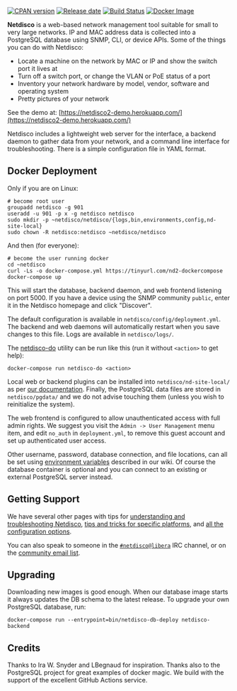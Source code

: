 [![CPAN version](https://badge.fury.io/pl/App-Netdisco.svg)](https://metacpan.org/pod/App::Netdisco)
[![Release date](https://img.shields.io/github/release-date/netdisco/netdisco-docker.svg?label=released)](https://metacpan.org/pod/App::Netdisco)
[![Build Status](https://travis-ci.org/netdisco/netdisco.svg?branch=master)](https://travis-ci.org/netdisco/netdisco)
[![Docker Image](https://img.shields.io/badge/docker%20images-ready-blue.svg)](https://store.docker.com/community/images/netdisco/netdisco)

**Netdisco** is a web-based network management tool suitable for small to very large networks. IP and MAC address data is collected into a PostgreSQL database using SNMP, CLI, or device APIs. Some of the things you can do with Netdisco:

* Locate a machine on the network by MAC or IP and show the switch port it lives at
* Turn off a switch port, or change the VLAN or PoE status of a port
* Inventory your network hardware by model, vendor, software and operating system
* Pretty pictures of your network

See the demo at: [https://netdisco2-demo.herokuapp.com/](https://netdisco2-demo.herokuapp.com/)

Netdisco includes a lightweight web server for the interface, a backend daemon to gather data from your network, and a command line interface for troubleshooting. There is a simple configuration file in YAML format. 

##  Docker Deployment

Only if you are on Linux:

    # become root user
    groupadd netdisco -g 901
    useradd -u 901 -p x -g netdisco netdisco
    sudo mkdir -p ~netdisco/netdisco/{logs,bin,environments,config,nd-site-local}
    sudo chown -R netdisco:netdisco ~netdisco/netdisco

And then (for everyone):

    # become the user running docker
    cd ~netdisco
    curl -Ls -o docker-compose.yml https://tinyurl.com/nd2-dockercompose
    docker-compose up

This will start the database, backend daemon, and web frontend listening on port 5000. If you have a device using the SNMP community `public`, enter it in the Netdisco homepage and click "Discover".

The default configuration is available in `netdisco/config/deployment.yml`. The backend and web daemons will automatically restart when you save changes to this file. Logs are available in `netdisco/logs/`.

The [netdisco-do](https://metacpan.org/dist/App-Netdisco/view/bin/netdisco-do) utility can be run like this (run it without `<action>` to get help):

    docker-compose run netdisco-do <action>

Local web or backend plugins can be installed into `netdisco/nd-site-local/` as per [our documentation](https://github.com/netdisco/netdisco/wiki). Finally, the PostgreSQL data files are stored in `netdisco/pgdata/` and we do not advise touching them (unless you wish to reinitialize the system).

The web frontend is configured to allow unauthenticated access with full admin rights. We suggest you visit the `Admin -> User Management` menu item, and edit `no_auth` in `deployment.yml`, to remove this guest account and set up authenticated user access.

Other username, password, database connection, and file locations, can all be set using [environment variables](https://github.com/netdisco/netdisco/wiki/Environment-Variables) described in our wiki. Of course the database container is optional and you can connect to an existing or external PostgreSQL server instead.

## Getting Support

We have several other pages with tips for [understanding and troubleshooting Netdisco](https://github.com/netdisco/netdisco/wiki/Troubleshooting), [tips and tricks for specific platforms](https://github.com/netdisco/netdisco/wiki/Vendor-Tips), and [all the configuration options](https://github.com/netdisco/netdisco/wiki/Configuration).

You can also speak to someone in the [`#netdisco@libera`](https://kiwiirc.com/nextclient/irc.libera.chat/netdisco) IRC channel, or on the [community email list](https://lists.sourceforge.net/lists/listinfo/netdisco-users).

## Upgrading

Downloading new images is good enough. When our database image starts it always updates the DB schema to the latest release. To upgrade your own PostgreSQL database, run:

    docker-compose run --entrypoint=bin/netdisco-db-deploy netdisco-backend

## Credits

Thanks to Ira W. Snyder and LBegnaud for inspiration. Thanks also to the PostgreSQL project for great examples of docker magic. We build with the support of the excellent GitHub Actions service. 
